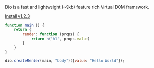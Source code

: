 Dio is a fast and lightweight (~9kb) feature rich Virtual DOM framework.

[Install v1.2.3](./documentation "button")

```javascript
function main () {
	return {
		render: function (props) {
			return h('h1', props.value)
		}
	}
}

dio.createRender(main, "body")({value: "Hello World"});
```